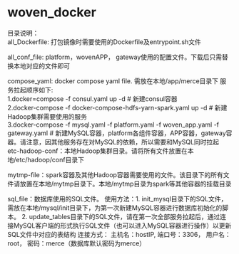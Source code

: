 # woven_docker
目录说明：                                                                                                                                 
all_Dockerfile: 打包镜像时需要使用的Dockerfile及entrypoint.sh文件                                                                         

all_conf_file: platform，wovenAPP， gateway使用的配置文件。下载后只需替换本地对应的文件即可                                                     

compose_yaml: docker compose yaml file. 需放在本地/app/merce目录下                                                                           服务拉起顺序如下:                                                                                                                      
1.docker=compose -f consul.yaml up -d   # 新建consul容器                                                                               
2.docker-compose -f docker-compose-hdfs-yarn-spark.yaml up -d  # 新建Hadoop集群需要使用的服务                                           
3.docker-compose -f mysql.yaml -f platform.yaml -f woven_app.yaml -f gateway.yaml # 新建MySQL容器，platform各组件容器，APP容器，gateway容器。请注意，因其他服务存在对MySQL的依赖，所以需要和MySQL同时拉起                                                                                                                                                                                                                      etc-hadoop-conf：本地Hadoop集群目录。请将所有文件放置在本地/etc/hadoop/conf目录下                                                             
     
mytmp-file：spark容器及其他Hadoop容器需要使用的文件。该目录下的所有文件请放置在本地/mytmp目录下。本地/mytmp目录为spark等其他容器的挂载目录

sql_file：数据库使用的SQL文件。
         使用方法：1. init_mysql目录下的SQL文件，需放在本地/mysql/init目录下，为第一次新建MySQL容器进行数据库初始化的脚本。                                         2. update_tables目录下的SQL文件，请在第一次全部服务拉起后，通过连接MySQL客户端的形式执行SQL文件（也可以进入MySQL容器进行操作）以更新SQL文件中对应的表结构
                  连接方式： 主机名：hostIP, 端口号：3306， 用户名：root， 密码：merce（数据库默认密码为merce）
              
